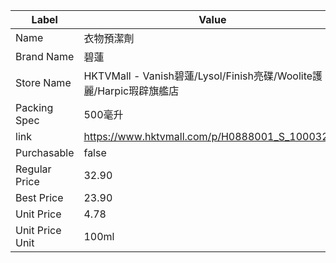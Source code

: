 | Label           | Value                                                    |
| --------------- | -------------------------------------------------------- |
| Name            | 衣物預潔劑                                                    |
| Brand Name      | 碧蓮                                                       |
| Store Name      | HKTVMall - Vanish碧蓮/Lysol/Finish亮碟/Woolite護麗/Harpic瑕辟旗艦店 |
| Packing Spec    | 500毫升                                                    |
| link            | https://www.hktvmall.com/p/H0888001_S_10003250           |
| Purchasable     | false                                                    |
| Regular Price   | 32.90                                                    |
| Best Price      | 23.90                                                    |
| Unit Price      | 4.78                                                     |
| Unit Price Unit | 100ml                                                    |
